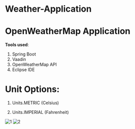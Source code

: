 # Weather-Application
# OpenWeatherMap Application #

**Tools used**:

1. Spring Boot 
2. Vaadin 
3. OpenWeatherMap API
4. Eclipse IDE

# Unit Options:
1. Units.METRIC (Celsius)

2. Units.IMPERIAL (Fahrenheit)


![1](https://user-images.githubusercontent.com/75641530/108637138-f423d100-7491-11eb-8a7a-0508a80216d1.jpg)
![2](https://user-images.githubusercontent.com/75641530/108637141-f71ec180-7491-11eb-9ceb-1882b3c15664.jpg)
